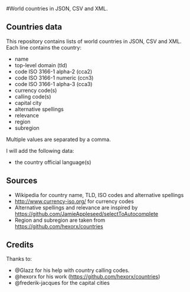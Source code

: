 #World countries in JSON, CSV and XML.
## Countries data
This repository contains lists of world countries in JSON, CSV and XML. Each line contains the country:

 - name
 - top-level domain (tld)
 - code ISO 3166-1 alpha-2 (cca2)
 - code ISO 3166-1 numeric (ccn3)
 - code ISO 3166-1 alpha-3 (cca3)
 - currency code(s)
 - calling code(s)
 - capital city
 - alternative spellings
 - relevance
 - region
 - subregion

Multiple values are separated by a comma.

I will add the following data:
 - the country official language(s)

## Sources
 - Wikipedia for country name, TLD, ISO codes and alternative spellings
 - http://www.currency-iso.org/ for currency codes
 - Alternative spellings and relevance are inspired by https://github.com/JamieAppleseed/selectToAutocomplete
 - Region and subregion are taken from https://github.com/hexorx/countries

## Credits
Thanks to:
 - @Glazz for his help with country calling codes.
 - @hexorx for his work (https://github.com/hexorx/countries)
 - @frederik-jacques for the capital cities
